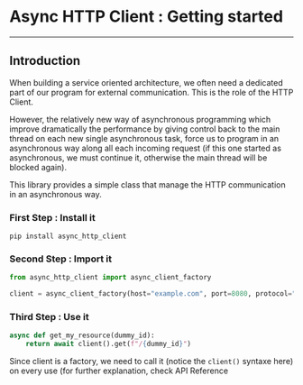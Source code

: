 # Async HTTP Client : Getting started

---

## Introduction

When building a service oriented architecture, we often need a dedicated part of our program for external communication.
This is the role of the HTTP Client.

However, the relatively new way of asynchronous programming which improve dramatically the performance by giving control back to the main thread on each new single asynchronous task, 
force us to program in an asynchronous way along all each incoming request (if this one started as asynchronous, we must continue it, otherwise the main thread will be blocked again).

This library provides a simple class that manage the HTTP communication in an asynchronous way.

### First Step : Install it

```shell
pip install async_http_client
```

### Second Step : Import it

```python
from async_http_client import async_client_factory

client = async_client_factory(host="example.com", port=8080, protocol="https")
```

### Third Step : Use it

```python
async def get_my_resource(dummy_id):
    return await client().get(f"/{dummy_id}")
```
 
Since client is a factory, we need to call it (notice the `client()` syntaxe here) on every use (for further explanation, check API Reference

